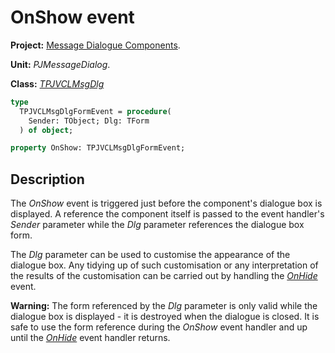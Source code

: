 # OnShow event

**Project:** [Message Dialogue Components](../API.md).

**Unit:** _PJMessageDialog_.

**Class:** _[TPJVCLMsgDlg](./TPJVCLMsgDlg.md)_

```pascal
type
  TPJVCLMsgDlgFormEvent = procedure(
    Sender: TObject; Dlg: TForm
  ) of object;

property OnShow: TPJVCLMsgDlgFormEvent;
```

## Description

The _OnShow_ event is triggered just before the component's dialogue box is displayed. A reference the component itself is passed to the event handler's _Sender_ parameter while the _Dlg_ parameter references the dialogue box form.

The _Dlg_ parameter can be used to customise the appearance of the dialogue box. Any tidying up of such customisation or any interpretation of the results of the customisation can be carried out by handling the _[OnHide](./TPJVCLMsgDlg-OnHide.md)_ event.

**Warning:** The form referenced by the _Dlg_ parameter is only valid while the dialogue box is displayed - it is destroyed when the dialogue is closed. It is safe to use the form reference during the _OnShow_ event handler and up until the _[OnHide](./TPJVCLMsgDlg-OnHide.md)_ event handler returns.
